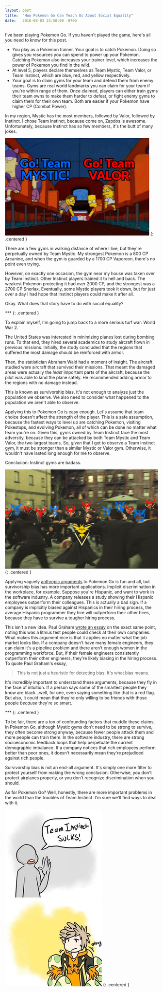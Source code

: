 ```yaml
---
layout: post
title:  "How Pokemon Go Can Teach Us About Social Equality"
date:   2016-08-03 23:58:00 -0700
---
```


I've been playing Pokemon Go. If you haven't played the game, here's
all you need to know for this post.

* You play as a Pokemon trainer. Your goal is to catch Pokemon. Doing so
gives you resources you can spend to power up your Pokemon. Catching Pokemon
also increases your trainer level, which increases the power of Pokemon
you find in the wild.
* At level 5, players declare themselves as Team Mystic, Team Valor, or
Team Instinct, which are blue, red, and yellow respectively.
* Your goal is to claim gyms for your team and defend them from enemy
teams. Gyms are real world landmarks you can claim for your team if you're within
range of them. Once claimed, players can either train gyms their team owns
to make them harder to defeat, or fight enemy gyms to claim them for their
own team.
Both are easier if your Pokemon have higher CP (Combat Power).

In my region, Mystic has the most members, followed by Valor, followed by
Instinct. I chose Team Instinct, because come on, Zapdos is awesome.
Unfortunately, because Instinct has so few members, it's the butt
of many jokes.

![Animated Team Instinct meme](/public/pokemon-go-equality/instinct.gif)
{: .centered }

There are a few gyms in walking distance of where I live, but they're
perpetually owned by Team Mystic. My strongest Pokemon is a 800 CP Arcanine,
and when the gym is guarded by a 1700 CP Vaporeon, there's no point even trying.

However, on exactly one occasion, the gym near my house was taken over by
Team Instinct. Other Instinct players trained it to hell and back.
The weakest Pokemon protecting it had over 2000 CP, and the strongest
was a 2700 CP Snorlax. Eventually, some Mystic players took it down, but
for just over a day I had hope that Instinct players could make it after all.

Okay. What does that story have to do with social equality?

\*\*\*
{: .centered }

To explain myself, I'm going to jump back to a more serious turf
war: World War 2.

The United States was interested in minimizing planes lost during bombing
runs. To that end, they hired several academics to study aircraft flown
in previous missions. Initially, the study concluded that the regions that
suffered the most damage should be reinforced with armor.

Then, the statistician Abraham Wald had a moment of insight.
The aircraft studied were aircraft that survived their missions.
That meant the damaged areas were actually the *least* important
parts of the aircraft, because the pilot was able to land the plane safely.
He recommended adding armor to the regions with no damage instead.

This is known as survivorship bias. It's not enough to analyze just the
population we observe. We also need to consider what happened to the
population we aren't able to observe.

Applying this to Pokemon Go is easy enough.
Let's assume that team choice doesn't affect the
strength of the player. This is a safe assumption, because the fastest
ways to level up are catching Pokemon, visiting Pokestops, and evolving
Pokemon, all of which can be done no matter what team you're on.
Given this, gyms owned by Team Instinct face the most
adversity, because they can be attacked by both Team Mystic and Team Valor,
the two largest teams. So, *given* that I got to observe a Team Instinct gym,
it must be stronger than a similar Mystic or Valor gym. Otherwise, it wouldn't
have lasted long enough for me to observe.

Conclusion: Instinct gyms are badass.

![Team Instinct banner](/public/pokemon-go-equality/instinctfight.jpg)
{: .centered }

Applying vaguely [anthropic arguments](https://en.wikipedia.org/wiki/Anthropic_principle)
to Pokemon Go is fun and all, but survivorship bias has more important
applications.
Implicit discrimination in the workplace, for example. Suppose you're Hispanic, and
want to work in the software industry. A company releases a study showing their
Hispanic employees outperform their colleagues. This is actually a bad sign.
If a company is implicitly biased
against Hispanics in their hiring process, the average Hispanic programmer they
hire will outperform their other hires, because they have to survive
a tougher hiring process.

This isn't a new idea. Paul Graham [wrote an essay](http://www.paulgraham.com/bias.html)
on the exact same point, noting this was a litmus test people could
check at their own companies.
What makes this argument nice is that it applies no matter what the job
market looks like. If a company doesn't have many female engineers, they can
claim it's a pipeline problem and there aren't enough women in the programming
workforce.
But, if their female engineers consistently outperform their other engineers,
they're likely biasing in the hiring process. To quote Paul Graham's essay,

> This is not just a heuristic for detecting bias. It's what bias means.

It's incredibly important to understand these arguments, because they
fly in the face of intuition. If a person says some of the smartest people
they know are black...well, for one, even saying something like that is a red
flag. But also, it could mean that they're only willing to be friends with
those people *because* they're so smart.

\*\*\*
{: .centered }

To be fair, there are a ton of confounding factors that muddle these claims.
In Pokemon Go, although Mystic gyms don't need to be strong to survive, they
often become strong anyway, because fewer people attack them and more people can
train them. In the software industry, there are strong socioeconomic
feedback loops that help perpetuate the current demographic imbalance.
If a company notices that rich employees perform better than poor ones, it
doesn't necessarily mean they're prejudiced against rich people.

Survivorship bias is not an end-all argument. It's simply one more filter to
protect yourself from making the wrong conclusion. Otherwise, you don't protect
airplanes properly, or you don't recognize discrimination when you should.

As for Pokemon Go? Well, honestly, there are more important problems in the
world than the troubles of Team Instinct. I'm sure we'll find ways to deal with
it.

![Instinct sucks](/public/pokemon-go-equality/lastinstinct1.jpg)
![lol who cares](/public/pokemon-go-equality/lastinstinct2.jpg)
{: .centered }
